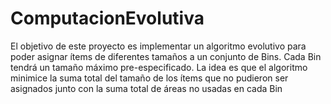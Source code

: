 # ComputacionEvolutiva
El objetivo de este proyecto es implementar un algoritmo evolutivo para poder asignar ítems de diferentes tamaños a un conjunto de Bins. Cada Bin tendrá un tamaño máximo pre-especificado. La idea es que el algoritmo minimice la suma total del tamaño de los ítems que no pudieron ser asignados junto con la suma total de áreas no usadas en cada Bin
